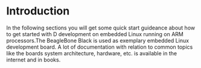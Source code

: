 # Introduction

In the following sections you will get some quick start guideance about how to get started with D development on embedded Linux running on ARM processors.The BeagleBone Black is used as exemplary embedded Linux development board. A lot of documentation with relation to common topics like the boards system architecture, hardware, etc. is available in the internet and in books.

